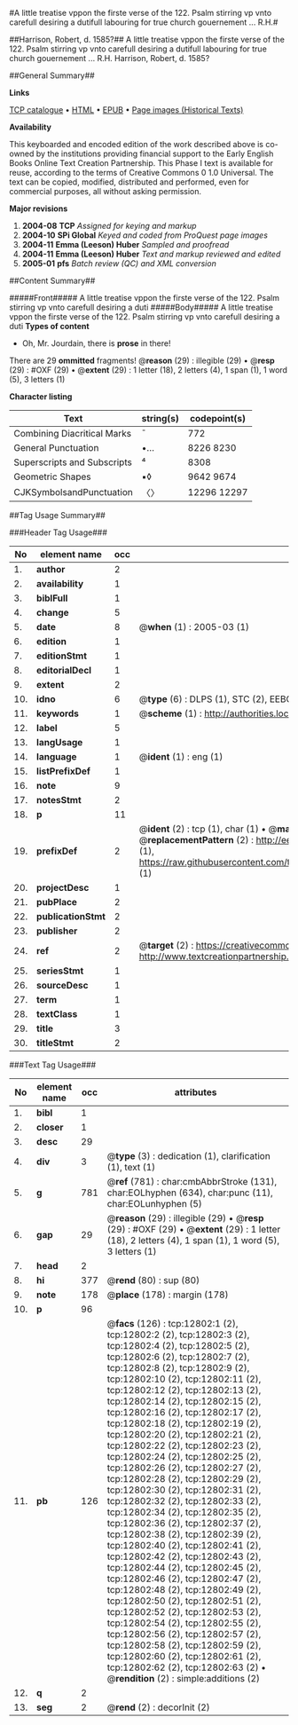 #A little treatise vppon the firste verse of the 122. Psalm stirring vp vnto carefull desiring a dutifull labouring for true church gouernement ... R.H.#

##Harrison, Robert, d. 1585?##
A little treatise vppon the firste verse of the 122. Psalm stirring vp vnto carefull desiring a dutifull labouring for true church gouernement ... R.H.
Harrison, Robert, d. 1585?

##General Summary##

**Links**

[TCP catalogue](http://www.ota.ox.ac.uk/tcp/)  • 
[HTML](http://tei.it.ox.ac.uk/tcp/Texts-HTML/free/A02/A02731.html)  • 
[EPUB](http://tei.it.ox.ac.uk/tcp/Texts-EPUB/free/A02/A02731.epub) • 
[Page images (Historical Texts)](https://data.historicaltexts.jisc.ac.uk/view?pubId=eebo-99847742e&pageId=eebo-99847742e-12802-1)

**Availability**

This keyboarded and encoded edition of the
	       work described above is co-owned by the institutions
	       providing financial support to the Early English Books
	       Online Text Creation Partnership. This Phase I text is
	       available for reuse, according to the terms of Creative
	       Commons 0 1.0 Universal. The text can be copied,
	       modified, distributed and performed, even for
	       commercial purposes, all without asking permission.

**Major revisions**

1. __2004-08__ __TCP__ *Assigned for keying and markup*
1. __2004-10__ __SPi Global__ *Keyed and coded from ProQuest page images*
1. __2004-11__ __Emma (Leeson) Huber__ *Sampled and proofread*
1. __2004-11__ __Emma (Leeson) Huber__ *Text and markup reviewed and edited*
1. __2005-01__ __pfs__ *Batch review (QC) and XML conversion*

##Content Summary##

#####Front#####
A little treatise vppon the firste verse of the 122. Psalm stirring vp vnto carefull desiring a duti
#####Body#####
A little treatise vppon the firste verse of the 122. Psalm stirring vp vnto carefull desiring a duti
**Types of content**

  * Oh, Mr. Jourdain, there is **prose** in there!

There are 29 **ommitted** fragments! 
 @__reason__ (29) : illegible (29)  •  @__resp__ (29) : #OXF (29)  •  @__extent__ (29) : 1 letter (18), 2 letters (4), 1 span (1), 1 word (5), 3 letters (1)

**Character listing**


|Text|string(s)|codepoint(s)|
|---|---|---|
|Combining             Diacritical Marks|̄|772|
|General Punctuation|•…|8226 8230|
|Superscripts             and Subscripts|⁴|8308|
|Geometric Shapes|▪◊|9642 9674|
|CJKSymbolsandPunctuation|〈〉|12296 12297|

##Tag Usage Summary##

###Header Tag Usage###

|No|element name|occ|attributes|
|---|---|---|---|
|1.|__author__|2||
|2.|__availability__|1||
|3.|__biblFull__|1||
|4.|__change__|5||
|5.|__date__|8| @__when__ (1) : 2005-03 (1)|
|6.|__edition__|1||
|7.|__editionStmt__|1||
|8.|__editorialDecl__|1||
|9.|__extent__|2||
|10.|__idno__|6| @__type__ (6) : DLPS (1), STC (2), EEBO-CITATION (1), PROQUEST (1), VID (1)|
|11.|__keywords__|1| @__scheme__ (1) : http://authorities.loc.gov/ (1)|
|12.|__label__|5||
|13.|__langUsage__|1||
|14.|__language__|1| @__ident__ (1) : eng (1)|
|15.|__listPrefixDef__|1||
|16.|__note__|9||
|17.|__notesStmt__|2||
|18.|__p__|11||
|19.|__prefixDef__|2| @__ident__ (2) : tcp (1), char (1)  •  @__matchPattern__ (2) : ([0-9\-]+):([0-9IVX]+) (1), (.+) (1)  •  @__replacementPattern__ (2) : http://eebo.chadwyck.com/downloadtiff?vid=$1&page=$2 (1), https://raw.githubusercontent.com/textcreationpartnership/Texts/master/tcpchars.xml#$1 (1)|
|20.|__projectDesc__|1||
|21.|__pubPlace__|2||
|22.|__publicationStmt__|2||
|23.|__publisher__|2||
|24.|__ref__|2| @__target__ (2) : https://creativecommons.org/publicdomain/zero/1.0/ (1), http://www.textcreationpartnership.org/docs/. (1)|
|25.|__seriesStmt__|1||
|26.|__sourceDesc__|1||
|27.|__term__|1||
|28.|__textClass__|1||
|29.|__title__|3||
|30.|__titleStmt__|2||


###Text Tag Usage###

|No|element name|occ|attributes|
|---|---|---|---|
|1.|__bibl__|1||
|2.|__closer__|1||
|3.|__desc__|29||
|4.|__div__|3| @__type__ (3) : dedication (1), clarification (1), text (1)|
|5.|__g__|781| @__ref__ (781) : char:cmbAbbrStroke (131), char:EOLhyphen (634), char:punc (11), char:EOLunhyphen (5)|
|6.|__gap__|29| @__reason__ (29) : illegible (29)  •  @__resp__ (29) : #OXF (29)  •  @__extent__ (29) : 1 letter (18), 2 letters (4), 1 span (1), 1 word (5), 3 letters (1)|
|7.|__head__|2||
|8.|__hi__|377| @__rend__ (80) : sup (80)|
|9.|__note__|178| @__place__ (178) : margin (178)|
|10.|__p__|96||
|11.|__pb__|126| @__facs__ (126) : tcp:12802:1 (2), tcp:12802:2 (2), tcp:12802:3 (2), tcp:12802:4 (2), tcp:12802:5 (2), tcp:12802:6 (2), tcp:12802:7 (2), tcp:12802:8 (2), tcp:12802:9 (2), tcp:12802:10 (2), tcp:12802:11 (2), tcp:12802:12 (2), tcp:12802:13 (2), tcp:12802:14 (2), tcp:12802:15 (2), tcp:12802:16 (2), tcp:12802:17 (2), tcp:12802:18 (2), tcp:12802:19 (2), tcp:12802:20 (2), tcp:12802:21 (2), tcp:12802:22 (2), tcp:12802:23 (2), tcp:12802:24 (2), tcp:12802:25 (2), tcp:12802:26 (2), tcp:12802:27 (2), tcp:12802:28 (2), tcp:12802:29 (2), tcp:12802:30 (2), tcp:12802:31 (2), tcp:12802:32 (2), tcp:12802:33 (2), tcp:12802:34 (2), tcp:12802:35 (2), tcp:12802:36 (2), tcp:12802:37 (2), tcp:12802:38 (2), tcp:12802:39 (2), tcp:12802:40 (2), tcp:12802:41 (2), tcp:12802:42 (2), tcp:12802:43 (2), tcp:12802:44 (2), tcp:12802:45 (2), tcp:12802:46 (2), tcp:12802:47 (2), tcp:12802:48 (2), tcp:12802:49 (2), tcp:12802:50 (2), tcp:12802:51 (2), tcp:12802:52 (2), tcp:12802:53 (2), tcp:12802:54 (2), tcp:12802:55 (2), tcp:12802:56 (2), tcp:12802:57 (2), tcp:12802:58 (2), tcp:12802:59 (2), tcp:12802:60 (2), tcp:12802:61 (2), tcp:12802:62 (2), tcp:12802:63 (2)  •  @__rendition__ (2) : simple:additions (2)|
|12.|__q__|2||
|13.|__seg__|2| @__rend__ (2) : decorInit (2)|
